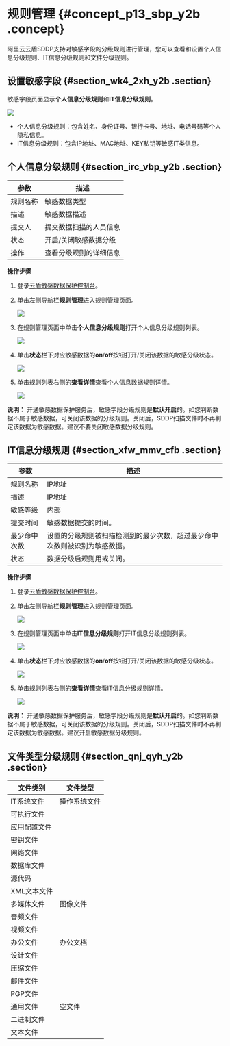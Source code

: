 # 规则管理 {#concept_p13_sbp_y2b .concept}

阿里云云盾SDDP支持对敏感字段的分级规则进行管理，您可以查看和设置个人信息分级规则、IT信息分级规则和文件分级规则。

## 设置敏感字段 {#section_wk4_2xh_y2b .section}

敏感字段页面显示**个人信息分级规则**和**IT信息分级规则**。

![](http://static-aliyun-doc.oss-cn-hangzhou.aliyuncs.com/assets/img/18813/154141318721352_zh-CN.png)

-   个人信息分级规则：包含姓名、身份证号、银行卡号、地址、电话号码等个人隐私信息。
-   IT信息分级规则：包含IP地址、MAC地址、KEY私钥等敏感IT类信息。

## 个人信息分级规则 {#section_irc_vbp_y2b .section}

|参数|描述|
|--|--|
|规则名称|敏感数据类型|
|描述|敏感数据描述|
|提交人|提交数据扫描的人员信息|
|状态|开启/关闭敏感数据分级|
|操作|查看分级规则的详细信息|

**操作步骤**

1.  登录[云盾敏感数据保护控制台](https://yundunnext-pre.console.aliyun.com/?p=sddp&accounttraceid=8c6b3535-f65e-4ef2-a2ac-744be5154805#/overview)。
2.  单击左侧导航栏**规则管理**进入规则管理页面。

    ![](http://static-aliyun-doc.oss-cn-hangzhou.aliyuncs.com/assets/img/18813/154141318721353_zh-CN.png)

3.  在规则管理页面中单击**个人信息分级规则**打开个人信息分级规则列表。

    ![](http://static-aliyun-doc.oss-cn-hangzhou.aliyuncs.com/assets/img/18813/154141318721354_zh-CN.png)

4.  单击**状态**栏下对应敏感数据的**on**/**off**按钮打开/关闭该数据的敏感分级状态。

    ![](http://static-aliyun-doc.oss-cn-hangzhou.aliyuncs.com/assets/img/18813/154141318721358_zh-CN.png)

5.  单击规则列表右侧的**查看详情**查看个人信息数据规则详情。

    ![](http://static-aliyun-doc.oss-cn-hangzhou.aliyuncs.com/assets/img/18813/154141318721357_zh-CN.png)


**说明：** 开通敏感数据保护服务后，敏感字段分级规则是**默认开启**的。如您判断数据不属于敏感数据，可关闭该数据的分级规则。关闭后，SDDP扫描文件时不再判定该数据为敏感数据。建议不要关闭敏感数据分级规则。

## IT信息分级规则 {#section_xfw_mmv_cfb .section}

|参数|描述|
|--|--|
|规则名称|IP地址|
|描述|IP地址|
|敏感等级|内部|
|提交时间|敏感数据提交的时间。|
|最少命中次数|设置的分级规则被扫描检测到的最少次数，超过最少命中次数则被识别为敏感数据。|
|状态|数据分级启规则用或关闭。|

**操作步骤**

1.  登录[云盾敏感数据保护控制台](https://yundunnext-pre.console.aliyun.com/?p=sddp&accounttraceid=8c6b3535-f65e-4ef2-a2ac-744be5154805#/overview)。
2.  单击左侧导航栏**规则管理**进入规则管理页面。

    ![](http://static-aliyun-doc.oss-cn-hangzhou.aliyuncs.com/assets/img/18813/154141318721352_zh-CN.png)

3.  在规则管理页面中单击**IT信息分级规则**打开IT信息分级规则列表。

    ![](http://static-aliyun-doc.oss-cn-hangzhou.aliyuncs.com/assets/img/18813/154141318721359_zh-CN.png)

4.  单击**状态**栏下对应敏感数据的**on**/**off**按钮打开/关闭该数据的敏感分级状态。

    ![](http://static-aliyun-doc.oss-cn-hangzhou.aliyuncs.com/assets/img/18813/154141318721358_zh-CN.png)

5.  单击规则列表右侧的**查看详情**查看IT信息分级规则详情。

    ![](http://static-aliyun-doc.oss-cn-hangzhou.aliyuncs.com/assets/img/18813/154141318721360_zh-CN.png)


**说明：** 开通敏感数据保护服务后，敏感字段分级规则是**默认开启**的。如您判断数据不属于敏感数据，可关闭该数据的分级规则。关闭后，SDDP扫描文件时不再判定该数据为敏感数据。建议开启敏感数据分级规则。

## 文件类型分级规则 {#section_qnj_qyh_y2b .section}

|文件类别|文件类型|
|----|----|
|IT系统文件|操作系统文件|
|可执行文件|
|应用配置文件|
|密钥文件|
|网络文件|
|数据库文件|
|源代码|
|XML文本文件|
|多媒体文件|图像文件|
|音频文件|
|视频文件|
|办公文件|办公文档|
|设计文件|
|压缩文件|
|邮件文件|
|PGP文件|
|通用文件|空文件|
|二进制文件|
|文本文件|

